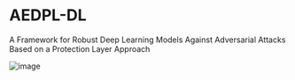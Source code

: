 # AEDPL-DL
A Framework for Robust Deep Learning Models Against Adversarial Attacks Based on a Protection Layer Approach

![image](https://github.com/MNAl-Andoli/AEDPL-DL/assets/52556302/132dab8f-6acc-4d6a-9b3f-3925a139ec9a)
